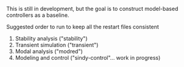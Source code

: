 This is still in development, but the goal is to construct model-based controllers as a baseline.

Suggested order to run to keep all the restart files consistent

1. Stability analysis ("stability")
2. Transient simulation ("transient")
3. Modal analysis ("modred")
4. Modeling and control ("sindy-control"... work in progress)